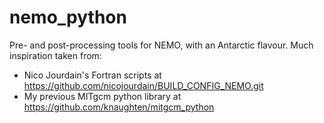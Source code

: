 # nemo_python
Pre- and post-processing tools for NEMO, with an Antarctic flavour.
Much inspiration taken from:
- Nico Jourdain's Fortran scripts at https://github.com/nicojourdain/BUILD_CONFIG_NEMO.git
- My previous MITgcm python library at https://github.com/knaughten/mitgcm_python
